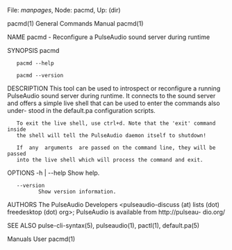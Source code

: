 File: *manpages*,  Node: pacmd,  Up: (dir)

pacmd(1)                    General Commands Manual                   pacmd(1)



NAME
       pacmd - Reconfigure a PulseAudio sound server during runtime

SYNOPSIS
       pacmd

       pacmd --help

       pacmd --version

DESCRIPTION
       This tool can be used to introspect or reconfigure a running PulseAudio
       sound server during runtime. It connects to the sound server and offers
       a  simple live shell that can be used to enter the commands also under-
       stood in the default.pa configuration scripts.

       To exit the live shell, use ctrl+d. Note that the 'exit' command inside
       the shell will tell the PulseAudio daemon itself to shutdown!

       If  any  arguments  are passed on the command line, they will be passed
       into the live shell which will process the command and exit.

OPTIONS
       -h | --help
              Show help.

       --version
              Show version information.

AUTHORS
       The  PulseAudio  Developers  <pulseaudio-discuss   (at)   lists   (dot)
       freedesktop  (dot)  org>;  PulseAudio is available from http://pulseau-
       dio.org/

SEE ALSO
       pulse-cli-syntax(5), pulseaudio(1), pactl(1), default.pa(5)



Manuals                              User                             pacmd(1)
